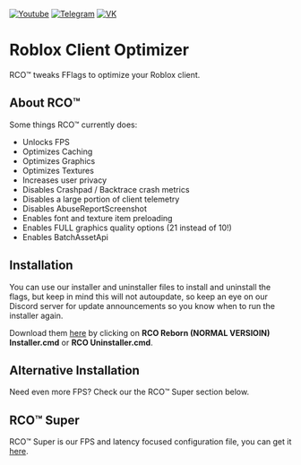 [![Youtube](https://user-images.githubusercontent.com/64781822/185656066-cdb875f1-ade6-4499-ae50-79a4f61fdc3e.png)](https://www.youtube.com/@avencores/) [![Telegram](https://user-images.githubusercontent.com/64781822/185657127-657c530b-3849-4931-ab91-63d6f0508330.png)](https://t.me/avencoresyt) [![VK](https://user-images.githubusercontent.com/64781822/185657778-21a240e2-da1f-4b72-b37e-447c9adebfcb.png)](https://vk.com/avencoresvk)

# Roblox Client Optimizer
RCO™ tweaks FFlags to optimize your Roblox client.

## About RCO™
Some things RCO™ currently does:
- Unlocks FPS
- Optimizes Caching
- Optimizes Graphics
- Optimizes Textures
- Increases user privacy
- Disables Crashpad / Backtrace crash metrics
- Disables a large portion of client telemetry
- Disables AbuseReportScreenshot
- Enables font and texture item preloading
- Enables FULL graphics quality options (21 instead of 10!)
- Enables BatchAssetApi

## Installation
You can use our installer and uninstaller files to install and uninstall the flags, but keep in mind this will not autoupdate, so keep an eye on our Discord server for update announcements so you know when to run the installer again.

Download them [here](https://github.com/AvenCores/RCO-Reborn/releases) by clicking on **RCO Reborn (NORMAL VERSIOIN) Installer.cmd** or **RCO Uninstaller.cmd**.

## Alternative Installation
Need even more FPS? Check our the RCO™ Super section below.

## RCO™ Super
RCO™ Super is our FPS and latency focused configuration file, you can get it [here](https://raw.githubusercontent.com/AvenCores/RCO-Reborn/main/Super/ClientAppSettings.json).
